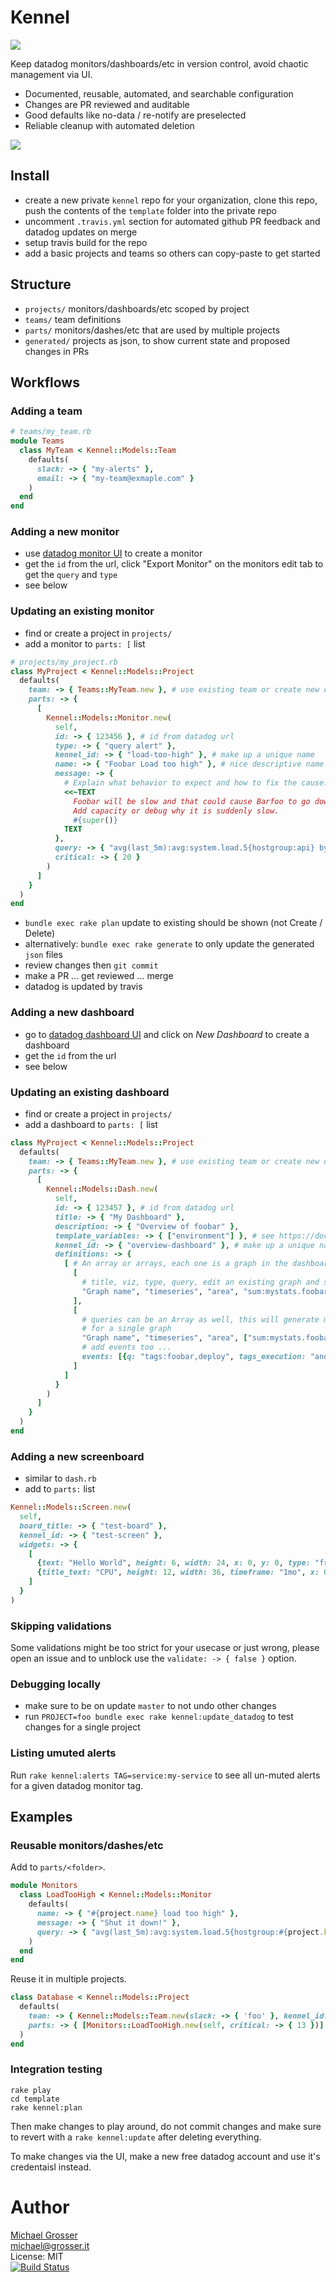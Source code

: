 # Kennel

![](template/github/cage.jpg?raw=true)

Keep datadog monitors/dashboards/etc in version control, avoid chaotic management via UI.

 - Documented, reusable, automated, and searchable configuration
 - Changes are PR reviewed and auditable
 - Good defaults like no-data / re-notify are preselected
 - Reliable cleanup with automated deletion

![](template/github/screen.png?raw=true)
<!-- REMOVE do not make changes to template/Readme.md -->
## Install

 - create a new private `kennel` repo for your organization, clone this repo, push the contents of the `template` folder into the private repo
 - uncomment `.travis.yml` section for automated github PR feedback and datadog updates on merge
 - setup travis build for the repo
 - add a basic projects and teams so others can copy-paste to get started
<!-- REMOVE -->

## Structure

 - `projects/` monitors/dashboards/etc scoped by project
 - `teams/` team definitions
 - `parts/` monitors/dashes/etc that are used by multiple projects
 - `generated/` projects as json, to show current state and proposed changes in PRs

## Workflows

<!-- ADD do not make changes to template/Readme.md
### Setup
 - clone the repo
 - `gem install bundler && bundle install`
 - go to [Datadog API Settings](https://app.datadoghq.com/account/settings#api)
 - find or create your personal "Application Key" and add it to `.env` as `DATADOG_APP_KEY=` (will be on the last page if new)
 - copy any `API Key` and add it to `.env` as `DATADOG_API_KEY`
-->

### Adding a team

```ruby
# teams/my_team.rb
module Teams
  class MyTeam < Kennel::Models::Team
    defaults(
      slack: -> { "my-alerts" },
      email: -> { "my-team@exmaple.com" }
    )
  end
end
```

### Adding a new monitor
 - use [datadog monitor UI](https://app.datadoghq.com/monitors#create/metric) to create a monitor
 - get the `id` from the url, click "Export Monitor" on the monitors edit tab to get the `query` and `type`
 - see below

### Updating an existing monitor
 - find or create a project in `projects/`
 - add a monitor to `parts: [` list
  ```Ruby
  # projects/my_project.rb
  class MyProject < Kennel::Models::Project
    defaults(
      team: -> { Teams::MyTeam.new }, # use existing team or create new one in teams/
      parts: -> {
        [
          Kennel::Models::Monitor.new(
            self,
            id: -> { 123456 }, # id from datadog url
            type: -> { "query alert" },
            kennel_id: -> { "load-too-high" }, # make up a unique name
            name: -> { "Foobar Load too high" }, # nice descriptive name that will show up in alerts and emails
            message: -> {
              # Explain what behavior to expect and how to fix the cause. Use #{super()} to add team notifications.
              <<~TEXT
                Foobar will be slow and that could cause Barfoo to go down.
                Add capacity or debug why it is suddenly slow.
                #{super()}
              TEXT
            },
            query: -> { "avg(last_5m):avg:system.load.5{hostgroup:api} by {pod} > #{critical}" }, # replace actual value with #{critical} to keep them in sync
            critical: -> { 20 }
          )
        ]
      }
    )
  end
  ```
 - `bundle exec rake plan` update to existing should be shown (not Create / Delete)
 - alternatively: `bundle exec rake generate` to only update the generated `json` files
 - review changes then `git commit`
 - make a PR ... get reviewed ... merge
 - datadog is updated by travis

### Adding a new dashboard
 - go to [datadog dashboard UI](https://app.datadoghq.com/dash/list) and click on _New Dashboard_ to create a dashboard
 - get the `id` from the url
 - see below

### Updating an existing dashboard
 - find or create a project in `projects/`
 - add a dashboard to `parts: [` list
  ```Ruby
  class MyProject < Kennel::Models::Project
    defaults(
      team: -> { Teams::MyTeam.new }, # use existing team or create new one in teams/
      parts: -> {
        [
          Kennel::Models::Dash.new(
            self,
            id: -> { 123457 }, # id from datadog url
            title: -> { "My Dashboard" },
            description: -> { "Overview of foobar" },
            template_variables: -> { ["environment"] }, # see https://docs.datadoghq.com/api/?lang=ruby#timeboards
            kennel_id: -> { "overview-dashboard" }, # make up a unique name
            definitions: -> {
              [ # An array or arrays, each one is a graph in the dashboard, alternatively a hash for finer control
                [
                  # title, viz, type, query, edit an existing graph and see the json definition
                  "Graph name", "timeseries", "area", "sum:mystats.foobar{$environment}"
                ],
                [
                  # queries can be an Array as well, this will generate multiple requests
                  # for a single graph
                  "Graph name", "timeseries", "area", ["sum:mystats.foobar{$environment}", "sum:mystats.success{$environment}"],
                  # add events too ...
                  events: [{q: "tags:foobar,deploy", tags_execution: "and"}]
                ]
              ]
            }
          )
        ]
      }
    )
  end
 ```

### Adding a new screenboard
 - similar to `dash.rb`
 - add to `parts:` list
  ```Ruby
  Kennel::Models::Screen.new(
    self,
    board_title: -> { "test-board" },
    kennel_id: -> { "test-screen" },
    widgets: -> {
      [
        {text: "Hello World", height: 6, width: 24, x: 0, y: 0, type: "free_text"},
        {title_text: "CPU", height: 12, width: 36, timeframe: "1mo", x: 0, y: 6, type: "timeseries", tile_def: {viz: "timeseries", requests: [{q: "avg:system.cpu.user{*}", type: "line"}]}}
      ]
    }
  )
 ```

### Skipping validations

Some validations might be too strict for your usecase or just wrong, please open an issue and
to unblock use the `validate: -> { false }` option.

### Debugging locally

 - make sure to be on update `master` to not undo other changes
 - run `PROJECT=foo bundle exec rake kennel:update_datadog` to test changes for a single project

### Listing umuted alerts

Run `rake kennel:alerts TAG=service:my-service` to see all un-muted alerts for a given datadog monitor tag.

## Examples

### Reusable monitors/dashes/etc

Add to `parts/<folder>`.

```Ruby
module Monitors
  class LoadTooHigh < Kennel::Models::Monitor
    defaults(
      name: -> { "#{project.name} load too high" },
      message: -> { "Shut it down!" },
      query: -> { "avg(last_5m):avg:system.load.5{hostgroup:#{project.kennel_id}} by {pod} > #{critical}" }
    )
  end
end
```

Reuse it in multiple projects.

```Ruby
class Database < Kennel::Models::Project
  defaults(
    team: -> { Kennel::Models::Team.new(slack: -> { 'foo' }, kennel_id: -> { 'foo' }) },
    parts: -> { [Monitors::LoadTooHigh.new(self, critical: -> { 13 })] }
  )
end
```
<!-- REMOVE do not make changes to template/Readme.md -->

### Integration testing

```
rake play
cd template
rake kennel:plan
```

Then make changes to play around, do not commit changes and make sure to revert with a `rake kennel:update` after deleting everything.

To make changes via the UI, make a new free datadog account and use it's credentaisl instead.

Author
======
[Michael Grosser](http://grosser.it)<br/>
michael@grosser.it<br/>
License: MIT<br/>
[![Build Status](https://travis-ci.org/grosser/kennel.png)](https://travis-ci.org/grosser/kennel)
<!-- REMOVE -->
